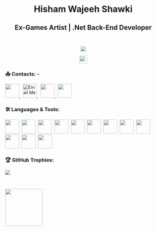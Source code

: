 <h1 align="center">Hisham Wajeeh Shawki</h1>

<h2 align="center">Ex-Games Artist | .Net Back-End Developer</h2>
<br>

  <p align="center">
    <a href="https://www.linkedin.com/in/hishamwajeeh/">
      <img src="https://readme-typing-svg.herokuapp.com/?lines=Visit%20my%20LinkedIn%20Profile;I%20Post%20Insightful%20Content;Follow%20to%20get%20New%20Updates&font=Bold%20Code&center=true&color=30D050&pause=2000"> <!-- Text -->
    </a>
  </p>

  <p align="center">
      <img src="https://komarev.com/ghpvc/?username=hishamwajeeh&style=flat&color=4010B0" height="25"/> <!-- Profile Views -->
  </p>

<h3 align="left">📤 Contacts: -</h3>
  <p align="left">
    <a href="https://www.linkedin.com/in/hishamwajeeh/"> <!-- LinkedIn Profile -->
      <img src="https://raw.githubusercontent.com/rahuldkjain/github-profile-readme-generator/master/src/images/icons/Social/linked-in-alt.svg" height="45"/>
    </a>&nbsp;
   <a href="mailto:hishamwajeeh@gmail.com"> <!-- Replace with your actual Gmail address -->
  <img src="https://cdn.iconscout.com/icon/free/png-512/free-gmail-logo-icon-download-in-svg-png-gif-file-formats--technology-social-media-company-vol-3-pack-logos-icons-2944897.png?f=webp&w=512" height="45" alt="Email Me"/>
</a>&nbsp;
    <a href="https://www.instagram.com/hishamwajeehx"> <!-- Instagram Profile -->
      <img src="https://cdn.iconscout.com/icon/free/png-512/free-instagram-logo-icon-download-in-svg-png-gif-file-formats--social-media-pack-logos-icons-1583142.png?f=webp&w=512" height="45"/>
    </a>&nbsp;
    <a href="https://www.facebook.com/hishamwajeehx"> <!-- Facebook Profile -->
      <img src="https://cdn.iconscout.com/icon/free/png-512/free-facebook-logo-icon-download-in-svg-png-gif-file-formats--social-media-logos-pack-icons-189794.png?f=webp&w=512" height="45"/>
    </a>
  </p>

<h3 align="left">🛠️ Languages & Tools:</h3>
<p align="left">
  <img src="https://cdn.iconscout.com/icon/free/png-512/free-html-logo-icon-download-in-svg-png-gif-file-formats--brand-development-tools-pack-logos-icons-225995.png?f=webp&w=512" height="45"/>&nbsp;
  <img src="https://cdn.iconscout.com/icon/free/png-512/free-css-logo-icon-download-in-svg-png-gif-file-formats--brand-development-tools-pack-logos-icons-226095.png?f=webp&w=512" height="45"/>&nbsp;
  <img src="https://cdn.iconscout.com/icon/free/png-512/free-javascript-logo-icon-download-in-svg-png-gif-file-formats--brand-development-tools-pack-logos-icons-225993.png?f=webp&w=512" height="45"/>&nbsp;
  <img src="https://upload.wikimedia.org/wikipedia/commons/thumb/b/bd/Logo_C_sharp.svg/1820px-Logo_C_sharp.svg.png" height="45"/>&nbsp;
  <img src="https://dt-cdn.net/hub/logos/microsoft-sql-server-2.png" height="45"/>&nbsp;
  <img src="https://img.icons8.com/?size=512&id=1BC75jFEBED6&format=png" height="45"/>&nbsp;
  <img src="https://help.apiary.io/images/swagger-logo.png" height="45"/>&nbsp;
  <img src="https://uxwing.com/wp-content/themes/uxwing/download/brands-and-social-media/postman-icon.png" height="45"/>&nbsp;
  <img src="https://wojciechkulik.pl/wp-content/uploads/2025/04/git.png" height="45"/>&nbsp;
  <img src="https://cdn.iconscout.com/icon/free/png-512/free-c-logo-icon-download-in-svg-png-gif-file-formats--brand-development-tools-pack-logos-icons-226082.png?f=webp&w=512" height="45"/>&nbsp;
  <img src="https://img.icons8.com/fluent/512/unity.png" height="45"/>&nbsp;
  <img src="https://cdn.freebiesupply.com/logos/large/2x/arduino-1-logo-png-transparent.png" height="45"/>&nbsp;
</p>

  
<h3 align="left">🏆 GitHub Trophies:</h3>
  <p align="left">
    <img src="https://github-profile-trophy.vercel.app/?username=hishamwajeeh&theme=onestar&row=1&column=7"/>
  </p>
  <br>

  <p align="left">
    <img src="https://github-readme-stats.vercel.app/api/top-langs?username=hishamwajeeh&layout=compact&langs_count=6&theme=highcontrast" height="120"/> &nbsp; <!-- Most Used Languages -->
  </p>
